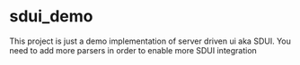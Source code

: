 # sdui_demo

This project is just a demo implementation of server driven ui aka SDUI. You need to add more parsers in order to enable more SDUI integration
